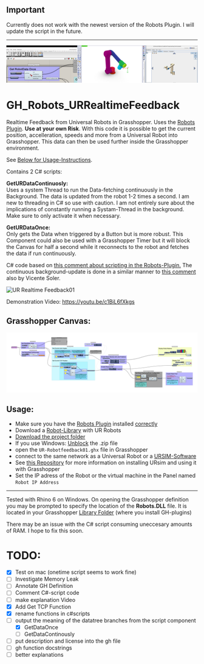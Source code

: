 ## Important

Currently does not work with the newest version of the Robots Plugin. 
I will update the script in the future. 

____

![overview Image UR feedback](URFeedbackOverviewImg.png)

# GH_Robots_URRealtimeFeedback
 Realtime Feedback from Universal Robots in Grasshopper. Uses the [Robots Plugin](https://github.com/visose/Robots/). **Use at your own Risk**. 
 With this code it is possible to get the current position, accelleration, speeds and more from a Universal Robot into Grasshopper. This data can then be used further inside the Grasshopper environment. 

 See [Below for Usage-Instructions](#usage). 
 
 Contains 2 C# scripts: 

 **GetURDataContinuosly:**  
Uses a system Thread to run the Data-fetching continuously in the Background. The data is updated from the robot 1-2 times a second. I am new to threading in C# so use with caution. I am not entirely sure about the implications of constantly running a Systam-Thread in the background. Make sure to only activate it when necessary. 

**GetURDataOnce:**  
Only gets the Data when triggered by a Button but is more robust. This Component could also be used with a Grasshopper Timer but it will block the Canvas for half a second while it reconnects to the robot and fetches the data if run continuously. 

 C# code based on [this comment about scripting in the Robots-Plugin.](https://github.com/visose/Robots/issues/19#issuecomment-520556168) The continuous background-update is done in a similar manner to [this comment](https://www.grasshopper3d.com/forum/topics/getting-output-from-each-iteration-of-the-loop-in-c?commentId=2985220%3AComment%3A1668449) also by Vicente Soler.

![UR Realtime Feedback01](https://media3.giphy.com/media/EjhP0Xyx0qNc8hxUZq/giphy.gif)

Demonstration Video: 
https://youtu.be/c1BiL6fXkgs 


## Grasshopper Canvas:

![UR Realtime GH-Canvas](Resources/UR-Robotfeedback01_Canvas01.png)

## <a name="usage"></a> Usage: 
- Make sure you have the [Robots Plugin](https://github.com/visose/Robots/) installed [correctly](https://github.com/visose/Robots/wiki#installation)
- Download a [Robot-Library](https://github.com/visose/Robots/wiki/Robot-libraries) with UR Robots
- [Download the project folder](https://github.com/robin-gdwl/GH_Robots_URRealtimeFeedback/archive/main.zip)
- If you use Windows: [Unblock](https://wiki.mcneel.com/rhino/unblockplugin) the .zip file 
- open the `UR-Robotfeedback01.ghx` file in Grasshopper 
- connect to the same network as a Universal Robot or a [URSIM-Software](https://www.universal-robots.com/download/?filters[]=98759&query=) 
- See [this Repository](https://github.com/a-vi-shek/URSim-Grasshopper-Link) for more information on installing URsim and using it with Grasshopper
- Set the IP adress of the Robot or the virtual machine in the Panel named `Robot IP Address`
___
Tested with Rhino 6 on Windows. 
On opening the Grasshopper definition you may be prompted to specify the location of the **Robots.DLL** file. It is located in your Grasshopper [Library Folder](https://aws1.discourse-cdn.com/mcneel/original/3X/3/a/3a92b414f32d6b2f9038826fa0c8547087625e09.png) (where you install GH-plugins)

There may be an issue with the C# script consuming uneccesary amounts of RAM. I hope to fix this soon. 

# TODO:
- [x] Test on mac (onetime script seems to work fine)
- [ ] Investigate Memory Leak
- [ ] Annotate GH Definition 
- [ ] Comment C#-script code
- [ ] make explanation Video 
- [x] Add Get TCP Function 
- [x] rename functions in c#scripts 
- [ ] output the meaning of the datatree branches from the script component
  - [x] GetDataOnce
  - [ ] GetDataContinously
- [ ] put description and license into the gh file
- [ ] gh function docstrings 
- [ ] better explanations
